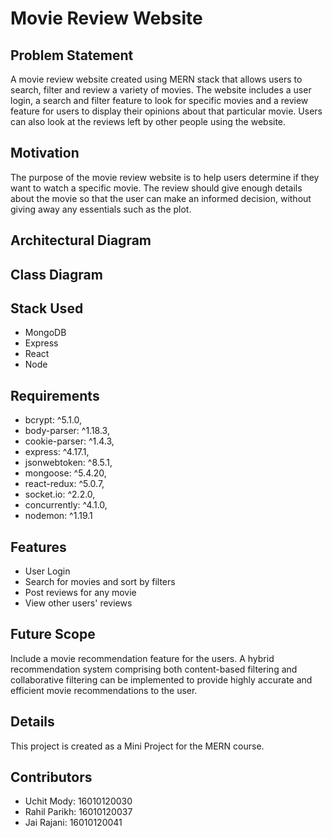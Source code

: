 # Movie Review Website

## Problem Statement

A movie review website created using MERN stack that allows users to search, filter and review a variety of movies. The website includes a user login, a search and filter feature to look for specific movies and a review feature for users to display their opinions about that particular movie. Users can also look at the reviews left by other people using the website.

## Motivation

The purpose of the movie review website is to help users determine if they want to watch a specific movie. The review should give enough details about the movie so that the user can make an informed decision, without giving away any essentials such as the plot.

## Architectural Diagram

## Class Diagram

## Stack Used

 - MongoDB
 - Express 
 - React
 - Node

## Requirements

 - bcrypt: ^5.1.0,
 - body-parser: ^1.18.3,
 - cookie-parser: ^1.4.3,
 - express: ^4.17.1,
 - jsonwebtoken: ^8.5.1,
 - mongoose: ^5.4.20,
 - react-redux: ^5.0.7,
 - socket.io: ^2.2.0,
 - concurrently: ^4.1.0,
 - nodemon: ^1.19.1

## Features

 - User Login
 - Search for movies and sort by filters
 - Post reviews for any movie 
 - View other users' reviews

## Future Scope

Include a movie recommendation feature for the users. A hybrid recommendation system comprising both content-based filtering and collaborative filtering can be implemented to provide highly accurate and efficient movie recommendations to the user.

## Details

This project is created as a Mini Project for the MERN course.

## Contributors

 - Uchit Mody: 16010120030
 - Rahil Parikh: 16010120037
 - Jai Rajani: 16010120041
